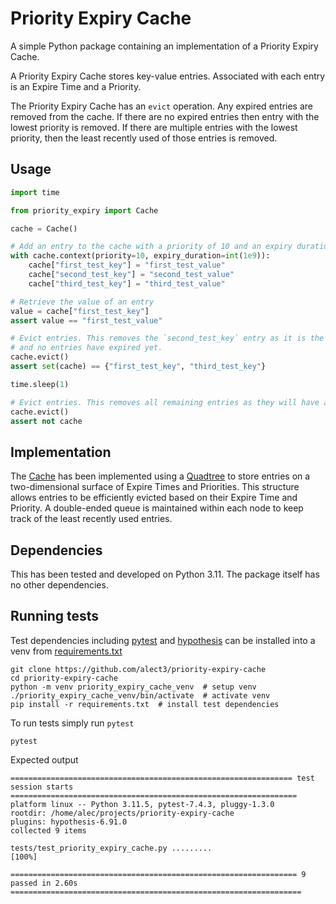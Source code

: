 # Priority Expiry Cache

A simple Python package containing an implementation of a Priority Expiry Cache.

A Priority Expiry Cache stores key-value entries. Associated with each entry is an Expire Time and a Priority. 

The Priority Expiry Cache has an `evict` operation. Any expired entries are removed from the cache. If there are no
expired entries then entry with the lowest priority is removed. If there are multiple entries with the lowest priority, 
then the least recently used of those entries is removed.

## Usage
```python
import time

from priority_expiry import Cache

cache = Cache()

# Add an entry to the cache with a priority of 10 and an expiry duration of one second
with cache.context(priority=10, expiry_duration=int(1e9)):
    cache["first_test_key"] = "first_test_value"
    cache["second_test_key"] = "second_test_value"
    cache["third_test_key"] = "third_test_value"

# Retrieve the value of an entry
value = cache["first_test_key"]
assert value == "first_test_value"

# Evict entries. This removes the `second_test_key` entry as it is the least recently used 
# and no entries have expired yet.
cache.evict()
assert set(cache) == {"first_test_key", "third_test_key"}

time.sleep(1)

# Evict entries. This removes all remaining entries as they will have all expired.
cache.evict()
assert not cache
```

## Implementation
The [Cache](priority_expiry/mappings.py) has been implemented using a [Quadtree](priority_expiry/data_structures.py) to
store entries on a two-dimensional surface of Expire Times and Priorities. This structure allows entries to be 
efficiently evicted based on their Expire Time and Priority. A double-ended queue is maintained within each node to 
keep track of the least recently used entries.

## Dependencies
This has been tested and developed on Python 3.11. The package itself has no other dependencies.

## Running tests
Test dependencies including [pytest](https://docs.pytest.org) and [hypothesis](https://hypothesis.readthedocs.io) can
be installed into a venv from [requirements.txt](requirements.txt)
```shell
git clone https://github.com/alect3/priority-expiry-cache
cd priority-expiry-cache
python -m venv priority_expiry_cache_venv  # setup venv
./priority_expiry_cache_venv/bin/activate  # activate venv
pip install -r requirements.txt  # install test dependencies
```
To run tests simply run `pytest`
```shell
pytest
```
Expected output
```text
=============================================================== test session starts ================================================================
platform linux -- Python 3.11.5, pytest-7.4.3, pluggy-1.3.0
rootdir: /home/alec/projects/priority-expiry-cache
plugins: hypothesis-6.91.0
collected 9 items                                                                                                                                  

tests/test_priority_expiry_cache.py .........                                                                                                [100%]

================================================================ 9 passed in 2.60s =================================================================
```